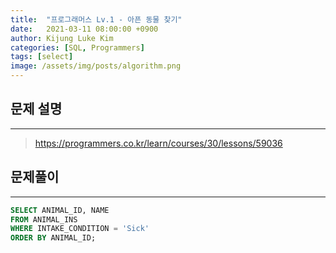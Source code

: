 ```yaml
---
title:  "프로그래머스 Lv.1 - 아픈 동물 찾기"
date:   2021-03-11 08:00:00 +0900
author: Kijung Luke Kim
categories: [SQL, Programmers]
tags: [select]
image: /assets/img/posts/algorithm.png
---
```


## 문제 설명
---

> https://programmers.co.kr/learn/courses/30/lessons/59036

## 문제풀이
---

```sql
SELECT ANIMAL_ID, NAME
FROM ANIMAL_INS
WHERE INTAKE_CONDITION = 'Sick'
ORDER BY ANIMAL_ID;
```